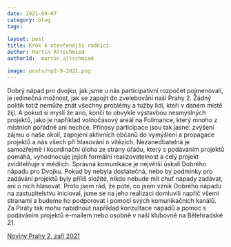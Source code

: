 ```yaml
---
date: 2021-09-07
category: blog
tags:
    
layout: post
title: Krok k otevřenější radnici
author: Martin Altschmied
authorId:  martin.altschmied

image: posts/np2-9-2021.png
---
```


Dobrý nápad pro dvojku, jak jsme u nás participativní rozpočet pojmenovali,  je jedinečná možnost, jak se zapojit do zvelebování naší Prahy 2. Žádný politik  totiž nemůže znát všechny problémy a tužby lidí, kteří v daném místě žijí.  A pokud si myslí že ano, končí to obvykle výstavbou nesmyslných projektů,  jako je například volnočasový areál na Folimance, který mnoho z místních pořádně  ani nechce. Přínosy participace jsou tak jasné: zvýšení zájmu o naše okolí, zapojení aktivních občanů do vymýšlení a propagace projektů a nás všech při hlasování o vítězích. Nezanedbatelná je samozřejmě i koordinační úloha ze strany úřadu, který s podáváním projektů pomáhá, vyhodnocuje jejich formální realizovatelnost a celý projekt zviditelňuje v médiích. Správná komunikace je největší úskalí Dobrého nápadu pro Dvojku. Pokud by nebyla dostatečná, nebo by podmínky pro zadávání projektů  byly příliš složité, nikdo nebude mít chuť nápady zadávat, ani o nich hlasovat.  Proto jsem rád, že poté, co jsem vznik Dobrého nápadu na zastupitelstvu inicioval,  jsme se na jeho realizaci domluvili napříč všemi stranami a budeme ho podporovat i pomocí svých komunikačních kanálů. Za Piráty tak mohu nabídnout například  konzultace nápadů a pomoc s podáváním projektů e-mailem nebo osobně v naší klubovně na Bělehradské 21.

[Noviny Prahy 2, zaří 2021](https://praha2.cz/file/QLw1/09-2021-PRAHA-NOVINY.pdf)
